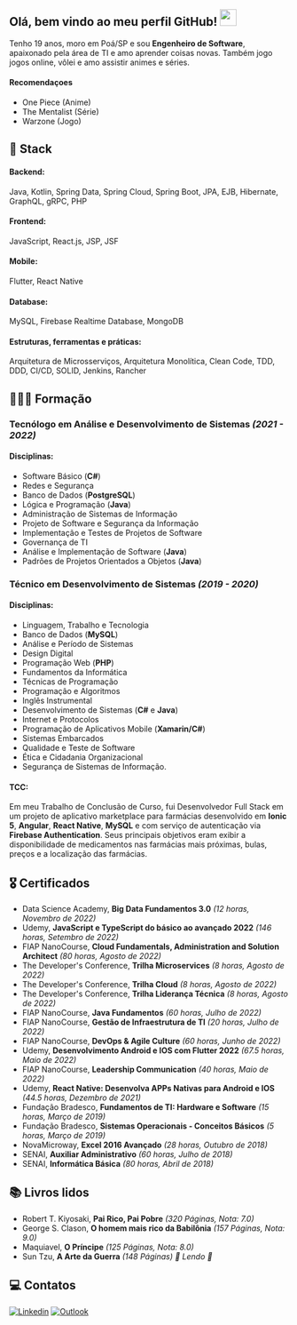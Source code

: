 ## Olá, bem vindo ao meu perfil GitHub! <img src="https://raw.githubusercontent.com/iampavangandhi/iampavangandhi/master/gifs/Hi.gif" width="30px">

Tenho 19 anos, moro em Poá/SP e sou **Engenheiro de Software**, apaixonado pela área de TI e amo aprender coisas novas. Também jogo jogos online, vôlei e amo assistir animes e séries.

#### Recomendaçoes
* One Piece (Anime)
* The Mentalist (Série)
* Warzone (Jogo)

## 🚀 Stack
#### Backend:
Java, Kotlin, Spring Data, Spring Cloud, Spring Boot, JPA, EJB, Hibernate, GraphQL, gRPC, PHP

#### Frontend:
JavaScript, React.js, JSP, JSF

#### Mobile:
Flutter, React Native

#### Database:
MySQL, Firebase Realtime Database, MongoDB

#### Estruturas, ferramentas e práticas:
Arquitetura de Microsserviços, Arquitetura Monolítica, Clean Code, TDD, DDD, CI/CD, SOLID, Jenkins, Rancher

## 👨🏽‍🎓 Formação

### Tecnólogo em Análise e Desenvolvimento de Sistemas *(2021 - 2022)* 
#### Disciplinas:
* Software Básico (**C#**)
* Redes e Segurança
* Banco de Dados (**PostgreSQL**)
* Lógica e Programação (**Java**)
* Administração de Sistemas de Informação
* Projeto de Software e Segurança da Informação
* Implementação e Testes de Projetos de Software
* Governança de TI
* Análise e Implementação de Software (**Java**)
* Padrões de Projetos Orientados a Objetos (**Java**)

### Técnico em Desenvolvimento de Sistemas *(2019 - 2020)*
#### Disciplinas:
* Linguagem, Trabalho e Tecnologia
* Banco de Dados (**MySQL**)
* Análise e Período de Sistemas
* Design Digital
* Programação Web (**PHP**)
* Fundamentos da Informática
* Técnicas de Programação
* Programação e Algoritmos
* Inglês Instrumental
* Desenvolvimento de Sistemas (**C#** e **Java**)
* Internet e Protocolos
* Programação de Aplicativos Mobile (**Xamarin/C#**)
* Sistemas Embarcados
* Qualidade e Teste de Software
* Ética e Cidadania Organizacional
* Segurança de Sistemas de Informação.

#### TCC:
Em meu Trabalho de Conclusão de Curso, fui Desenvolvedor Full Stack em um projeto de aplicativo marketplace para farmácias desenvolvido em **Ionic 5**, **Angular**, **React Native**, **MySQL** e com serviço de autenticação via **Firebase Authentication**. Seus principais objetivos eram exibir a disponibilidade de medicamentos nas farmácias mais próximas, bulas, preços e a localização das farmácias.

## 🎖️ Certificados
* Data Science Academy, **Big Data Fundamentos 3.0** *(12 horas, Novembro de 2022)*
* Udemy, **JavaScript e TypeScript do básico ao avançado 2022** *(146 horas, Setembro de 2022)*
* FIAP NanoCourse, **Cloud Fundamentals, Administration and Solution Architect** *(80 horas, Agosto de 2022)*
* The Developer's Conference, **Trilha Microservices** *(8 horas, Agosto de 2022)*
* The Developer's Conference, **Trilha Cloud** *(8 horas, Agosto de 2022)*
* The Developer's Conference, **Trilha Liderança Técnica** *(8 horas, Agosto de 2022)*
* FIAP NanoCourse,  **Java Fundamentos** *(60 horas, Julho de 2022)*
* FIAP NanoCourse, **Gestão de Infraestrutura de TI** *(20 horas, Julho de 2022)*
* FIAP NanoCourse, **DevOps & Agile Culture** *(60 horas, Junho de 2022)*
* Udemy, **Desenvolvimento Android e IOS com Flutter 2022** *(67.5 horas, Maio de 2022)*
* FIAP NanoCourse, **Leadership Communication** *(40 horas, Maio de 2022)*
* Udemy, **React Native: Desenvolva APPs Nativas para Android e IOS** *(44.5 horas, Dezembro de 2021)*
* Fundação Bradesco, **Fundamentos de TI: Hardware e Software** *(15 horas, Março de 2019)*
* Fundação Bradesco, **Sistemas Operacionais - Conceitos Básicos** *(5 horas, Março de 2019)*
* NovaMicroway, **Excel 2016 Avançado** *(28 horas, Outubro de 2018)*
* SENAI, **Auxiliar Administrativo** *(60 horas, Julho de 2018)*
* SENAI, **Informática Básica** *(80 horas, Abril de 2018)*

## 📚 Livros lidos
* Robert T. Kiyosaki, **Pai Rico, Pai Pobre** *(320 Páginas, Nota: 7.0)*
* George S. Clason, **O homem mais rico da Babilônia** *(157 Páginas, Nota: 9.0)*
* Maquiavel, **O Príncipe** *(125 Páginas, Nota: 8.0)*
* Sun Tzu, **A Arte da Guerra** *(148 Páginas)* *🚧 Lendo 🚧*

## 💻 Contatos
[![Linkedin](https://img.shields.io/badge/Linkedin-0e76a8?style=for-the-badge&logo=linkedin&logoColor=white)](https://www.linkedin.com/in/vitor-sb/)
[![Outlook](https://img.shields.io/badge/Microsoft_Outlook-0078D4?style=for-the-badge&logo=microsoft-outlook&logoColor=white)](mailto:dev.vitor.santos@outlook.com)
